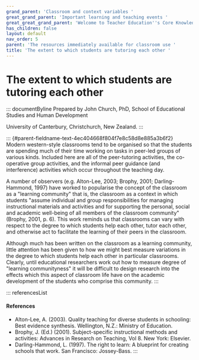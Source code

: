 ```yaml
---
grand_parent: 'Classroom and context variables '
great_grand_parent: 'Important learning and teaching events '
great_great_grand_parent: 'Welcome to Teacher Education''s Core Knowledge and Skills.'
has_children: false
layout: default
nav_order: 5
parent: 'The resources immediately available for classroom use '
title: 'The extent to which students are tutoring each other '
---
```

# The extent to which students are tutoring each other 


::: documentByline
Prepared by John Church, PhD, School of Educational Studies and Human
Development

University of Canterbury, Christchurch, New Zealand.
:::

::: {#parent-fieldname-text-4ec404668f804f7e8c58d8e885a3b6f2}
Modern western-style classrooms tend to be organised so that the
students are spending much of their time working on tasks in peer-led
groups of various kinds. Included here are all of the peer-tutoring
activities, the co-operative group activities, and the informal peer
guidance (and interference) activities which occur throughout the
teaching day.

A number of observers (e.g. Alton-Lee, 2003; Brophy, 2001;
Darling-Hammond, 1997) have worked to popularise the concept of the
classroom as a "learning community" that is, the classroom as a context
in which students "assume individual and group responsibilities for
managing instructional materials and activities and for supporting the
personal, social and academic well-being of all members of the classroom
community" (Brophy, 2001, p. 6). This work reminds us that classrooms
can vary with respect to the degree to which students help each other,
tutor each other, and otherwise act to facilitate the learning of their
peers in the classroom.

Although much has been written on the classroom as a learning community,
little attention has been given to how we might best measure variations
in the degree to which students help each other in particular
classrooms. Clearly, until educational researchers work out how to
measure degree of "learning communityness" it will be difficult to
design research into the effects which this aspect of classroom life
have on the academic development of the students who comprise this
community.
:::

::: referencesList
#### References

-   Alton-Lee, A. (2003). Quality teaching for diverse students in
    schooling: Best evidence synthesis. Wellington, N.Z.: Ministry of
    Education.
-   Brophy, J. (Ed.) (2001). Subject-specific instructional methods and
    activities: Advances in Research on Teaching, Vol 8. New York:
    Elsevier.
-   Darling-Hammond, L. (1997). The right to learn: A blueprint for
    creating schools that work. San Francisco: Jossey-Bass.
:::
